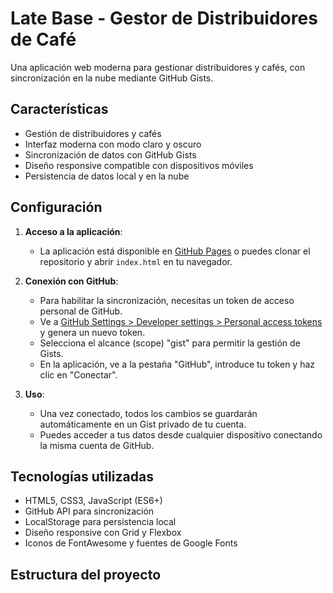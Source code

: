 # Late Base - Gestor de Distribuidores de Café

Una aplicación web moderna para gestionar distribuidores y cafés, con sincronización en la nube mediante GitHub Gists.

## Características

- Gestión de distribuidores y cafés
- Interfaz moderna con modo claro y oscuro
- Sincronización de datos con GitHub Gists
- Diseño responsive compatible con dispositivos móviles
- Persistencia de datos local y en la nube

## Configuración

1. **Acceso a la aplicación**: 
   - La aplicación está disponible en [GitHub Pages](https://[tu-usuario].github.io/late-base) o puedes clonar el repositorio y abrir `index.html` en tu navegador.

2. **Conexión con GitHub**:
   - Para habilitar la sincronización, necesitas un token de acceso personal de GitHub.
   - Ve a [GitHub Settings > Developer settings > Personal access tokens](https://github.com/settings/tokens) y genera un nuevo token.
   - Selecciona el alcance (scope) "gist" para permitir la gestión de Gists.
   - En la aplicación, ve a la pestaña "GitHub", introduce tu token y haz clic en "Conectar".

3. **Uso**:
   - Una vez conectado, todos los cambios se guardarán automáticamente en un Gist privado de tu cuenta.
   - Puedes acceder a tus datos desde cualquier dispositivo conectando la misma cuenta de GitHub.

## Tecnologías utilizadas

- HTML5, CSS3, JavaScript (ES6+)
- GitHub API para sincronización
- LocalStorage para persistencia local
- Diseño responsive con Grid y Flexbox
- Iconos de FontAwesome y fuentes de Google Fonts

## Estructura del proyecto
